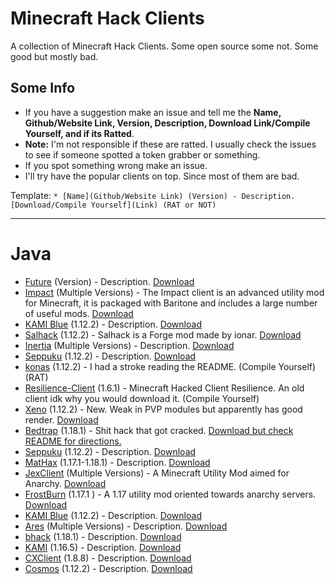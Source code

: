# Minecraft Hack Clients
A collection of Minecraft Hack Clients. Some open source some not. Some good but mostly bad.

## Some Info
* If you have a suggestion make an issue and tell me the **Name, Github/Website Link, Version, Description, Download Link/Compile Yourself, and if its Ratted**.
* **Note:** I'm not responsible if these are ratted. I usually check the issues to see if someone spotted a token grabber or something.
* If you spot something wrong make an issue.
* I'll try have the popular clients on top. Since most of them are bad.

Template: `* [Name](Github/Website Link) (Version) - Description. [Download/Compile Yourself](Link) (RAT or NOT)`

-------

# Java

* [Future](https://www.futureclient.net) (Version) - Description. [Download](Link)
* [Impact](https://impactclient.net) (Multiple Versions) - The Impact client is an advanced utility mod for Minecraft, it is packaged with Baritone and includes a large number of useful mods. [Download](https://impactclient.net/#download)
* [KAMI Blue](https://kamiblue.org/) (1.12.2) - Description. [Download](https://kamiblue.org/download)
* [Salhack](https://github.com/ionar2/spidermod) (1.12.2) - Salhack is a Forge mod made by ionar. [Download](https://github.com/ionar2/spidermod/releases/tag/2.05)
* [Inertia](https://inertiaclient.com) (Multiple Versions) - Description. [Download](https://inertiaclient.com/Download.php)
* [Seppuku](https://seppuku.pw/) (1.12.2) - Description. [Download](https://github.com/seppukudevelopment/seppuku/releases)
* [konas](https://github.com/trapaholics/konas) (1.12.2) - I had a stroke reading the README. (Compile Yourself) (RAT)
* [Resilience-Client](https://github.com/MinecraftModdedClients/Resilience-Client-Source) (1.6.1) - Minecraft Hacked Client Resilience. An old client idk why you would download it. (Compile Yourself)
* [Xeno](https://github.com/XenoClientDevelopment/Xeno-Client) (1.12.2) - New. Weak in PVP modules but apparently has good render. [Download](https://github.com/XenoClientDevelopment/Xeno-Client/releases/tag/1.2)
* [Bedtrap](https://github.com/PlutoSolutions/bedtrap-rip) (1.18.1) - Shit hack that got cracked. [Download but check README for directions.](https://github.com/PlutoSolutions/bedtrap-rip)
* [Seppuku](https://seppuku.pw/) (1.12.2) - Description. [Download](https://github.com/seppukudevelopment/seppuku/releases)
* [MatHax](https://mathaxclient.xyz) (1.17.1-1.18.1) - Description. [Download](https://mathaxclient.xyz/Download)
* [JexClient](https://github.com/DustinRepo/JexClient) (Multiple Versions) - A Minecraft Utility Mod aimed for Anarchy. [Download](https://github.com/DustinRepo/JexClient/releases/tag/0.6.0)
* [FrostBurn](https://github.com/evaan/FrostBurn) (1.17.1
) - A 1.17 utility mod oriented towards anarchy servers. [Download](https://github.com/evaan/FrostBurn/releases)
* [KAMI Blue](https://kamiblue.org/) (1.12.2) - Description. [Download](https://kamiblue.org/download)
* [Ares](https://aresclient.org/) (Multiple Versions) - Description. [Download](https://aresclient.org/download)
* [bhack](https://github.com/453452hw/bhack) (1.18.1) - Description. [Download](https://github.com/453452hw/bhack/releases)
* [KAMI](https://github.com/zeroeightysix/KAMI) (1.16.5) - Description. [Download](https://github.com/zeroeightysix/KAMI/releases)
* [CXClient](https://github.com/pixelcmtd/CXClient) (1.8.8) - Description. [Download](https://github.com/pixelcmtd/CXClient/releases)
* [Cosmos](https://github.com/momentumdevelopment/cosmos) (1.12.2) - Description. [Download](https://github.com/momentumdevelopment/cosmos/releases)
